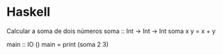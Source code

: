 # Haskell
Calcular a soma de dois números 
soma :: Int -> Int -> Int
soma x y = x + y

main :: IO ()
main = print (soma 2 3)


